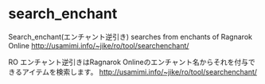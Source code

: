 # search_enchant
Search_enchant(エンチャント逆引き) searches from enchants of Ragnarok Online
http://usamimi.info/~jike/ro/tool/searchenchant/

RO エンチャント逆引きはRagnarok Onlineのエンチャント名からそれを付与できるアイテムを検索します。
http://usamimi.info/~jike/ro/tool/searchenchant/
